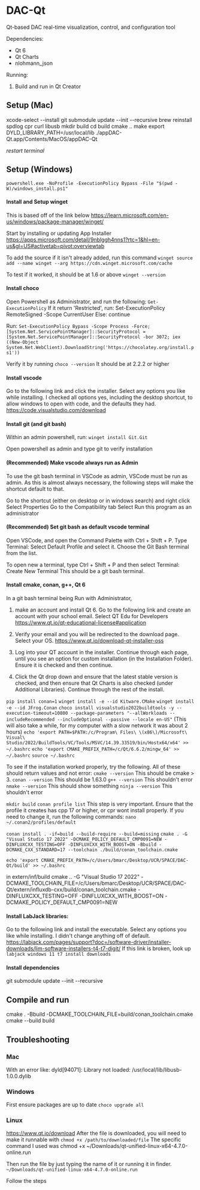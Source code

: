 # DAC-Qt
Qt-based DAC real-time visualization, control, and configuration tool

Dependencies:
- Qt 6
- Qt Charts
- nlohmann_json

Running:
1. Build and run in Qt Creator

## Setup (Mac)
xcode-select --install
git submodule update --init --recursive
brew reinstall spdlog cpr curl libusb
mkdir build
cd build
cmake ..
make
export DYLD_LIBRARY_PATH=/usr/local/lib
./appDAC-Qt.app/Contents/MacOS/appDAC-Qt

*restart terminal*

## Setup (Windows)

```powershell.exe -NoProfile -ExecutionPolicy Bypass -File "$(pwd -W)/windows_install.ps1"```

#### Install and Setup winget
This is based off of the link below
https://learn.microsoft.com/en-us/windows/package-manager/winget/

Start by installing or updating App Installer
https://apps.microsoft.com/detail/9nblggh4nns1?rtc=1&hl=en-us&gl=US#activetab=pivot:overviewtab

To add the source if it isn't already added, run this command
```winget source add --name winget --arg https://cdn.winget.microsoft.com/cache```

To test if it worked, it should be at 1.6 or above
```winget --version```

#### Install choco
Open Powershell as Administrator, and run the following:
```Get-ExecutionPolicy```
If it return 'Restricted', run:
    Set-ExecutionPolicy RemoteSigned -Scope CurrentUser
Else:
    continue

Run:
```Set-ExecutionPolicy Bypass -Scope Process -Force; [System.Net.ServicePointManager]::SecurityProtocol = [System.Net.ServicePointManager]::SecurityProtocol -bor 3072; iex ((New-Object System.Net.WebClient).DownloadString('https://chocolatey.org/install.ps1'))```

Verify it by running
```choco --version```
It should be at 2.2.2 or higher

#### Install vscode
Go to the following link and click the installer. 
Select any options you like while installing. 
I checked all options yes, including the desktop shortcut, to allow windows to open with code, and the defaults they had.
https://code.visualstudio.com/download

#### Install git (and git bash)
Within an admin powershell, run:
    ```winget install Git.Git```

Open powershell as admin and type git to verify installation

#### (Recommended) Make vscode always run as Admin
To use the git bash terminal in VSCode as admin, VSCode must be run as admin.
As this is almost always necessary, the following steps will make the shortcut default to that.

Go to the shortcut (either on desktop or in windows search) and right click 
Select Properties
Go to the Compatibility tab
Select Run this program as an administrator

#### (Recommended) Set git bash as default vscode terminal
Open VSCode, and open the Command Palette with Ctrl + Shift + P.
Type Terminal: Select Default Profile and select it.
Choose the Git Bash terminal from the list.

To open new a terminal, type Ctrl + Shift + P and then select Terminal: Create New Terminal
This should be a git bash terminal.

#### Install cmake, conan, g++, Qt 6 
In a git bash terminal being Run with Administrator,
1. make an account and install Qt 6. Go to the following link and create an account with your school email. Select QT Edu for Developers
https://www.qt.io/qt-educational-license#application

2. Verify your email and you will be redirected to the download page. Select your OS.
https://www.qt.io/download-qt-installer-oss

3. Log into your QT account in the installer. Continue through each page, until you see an option for custom installation (in the Installation Folder). Ensure it is checked and then continue.

4. Click the Qt drop down and ensure that the latest stable version is checked, and then ensure that Qt Charts is also checked (under Additional Libraries). Continue through the rest of the install.

```pip install conan=1```
```winget install -e --id Kitware.CMake```
```winget install -e --id JFrog.Conan```
```choco install visualstudio2022buildtools -y --execution-timeout=10800 --package-parameters "--allWorkloads --includeRecommended --includeOptional --passive --locale en-US"``` (This will also take a while, for my computer with a slow network it was about 2 hours)
```echo 'export PATH=$PATH:/c/Program\ Files\ \(x86\)/Microsoft\ Visual\ Studio/2022/BuildTools/VC/Tools/MSVC/14.39.33519/bin/Hostx64/x64' >> ~/.bashrc```
```echo 'export CMAKE_PREFIX_PATH=/c/Qt/6.6.2/mingw_64' >> ~/.bashrc```
```source ~/.bashrc```

To see if the installation worked properly, try the following. All of these should return values and not error:
```cmake --version```
This should be cmake > 3.
```conan --version```
This should be 1.63.0
```g++ --version```
This shouldn't error
```nmake --version```
This should show something
```ninja --version```
This shouldn't error

```mkdir build```
```conan profile list```
This step is very important. Ensure that the profile it creates has cpp 17 or higher, or cpr wont install properly. If you need to change it, run the following commands:
```nano ~/.conan2/profiles/default```

```conan install . -if=build --build-require --build=missing```
```cmake . -G "Visual Studio 17 2022" -DCMAKE_POLICY_DEFAULT_CMP0091=NEW -DINFLUXCXX_TESTING=OFF -DINFLUXCXX_WITH_BOOST=ON -Bbuild -DCMAKE_CXX_STANDARD=17 --toolchain ./build/conan_toolchain.cmake```

```echo 'export CMAKE_PREFIX_PATH=/c/Users/bmarc/Desktop/UCR/SPACE/DAC-Qt/build' >> ~/.bashrc```


in extern/inf/build
cmake .. -G "Visual Studio 17 2022" -DCMAKE_TOOLCHAIN_FILE=/c/Users/bmarc/Desktop/UCR/SPACE/DAC-Qt/extern/influxdb-cxx/build/conan_toolchain.cmake -DINFLUXCXX_TESTING=OFF -DINFLUXCXX_WITH_BOOST=ON -DCMAKE_POLICY_DEFAULT_CMP0091=NEW


#### Install LabJack libraries:
Go to the following link and install the executable. 
Select any options you like while installing. I didn't change anything off of default.
https://labjack.com/pages/support?doc=/software-driver/installer-downloads/ljm-software-installers-t4-t7-digit/
If this link is broken, look up `labjack windows 11 t7 install downloads`

#### Install dependencies
git submodule update --init --recursive

## Compile and run
cmake . -Bbuild -DCMAKE_TOOLCHAIN_FILE=build/conan_toolchain.cmake
cmake --build build



## Troubleshooting

### Mac
With an error like: dyld[94071]: Library not loaded: /usr/local/lib/libusb-1.0.0.dylib

### Windows
First ensure packages are up to date
```choco upgrade all```



### Linux
https://www.qt.io/download
After the file is downloaded, you will need to make it runnable with
```chmod +x /path/to/downloaded/file```
The specific command I used was chmod +x ~/Downloads/qt-unified-linux-x64-4.7.0-online.run

Then run the file by just typing the name of it or running it in finder.
```~/Downloads/qt-unified-linux-x64-4.7.0-online.run```

Follow the steps
